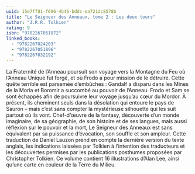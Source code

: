```yaml
---
uuid: 15e7ff81-f696-4b46-bddc-ea721dc8578b
title: "Le Seigneur des Anneaux, tome 2 : Les deux tours"
author: "J.R.R. Tolkien"
rating: 9
isbn: "9782267051872"
linked_books:
  - "9782267024203"
  - "9782267051896"
  - "9782267032192"
---
```


La Fraternité de l’Anneau poursuit son voyage vers la Montagne du Feu où l’Anneau Unique fut forgé, et où Frodo a pour mission de le détruire. Cette quête terrible est parsemée d’embûches : Gandalf a disparu dans les Mines de la Moria et Boromir a succombé au pouvoir de l’Anneau. Frodo et Sam se sont échappés afin de poursuivre leur voyage jusqu’au cœur du Mordor. À présent, ils cheminent seuls dans la désolation qui entoure le pays de Sauron – mais c’est sans compter la mystérieuse silhouette qui les suit partout où ils vont. Chef-d’œuvre de la fantasy, découverte d’un monde imaginaire, de sa géographie, de son histoire et de ses langues, mais aussi réflexion sur le pouvoir et la mort, Le Seigneur des Anneaux est sans équivalent par sa puissance d’évocation, son souffle et son ampleur. Cette traduction de Daniel Lauzon prend en compte la dernière version du texte anglais, les indications laissées par Tolkien à l’intention des traducteurs et les découvertes permises par les publications posthumes proposées par Christopher Tolkien. Ce volume contient 16 illustrations d’Alan Lee, ainsi qu’une carte en couleur de la Terre du Milieu.